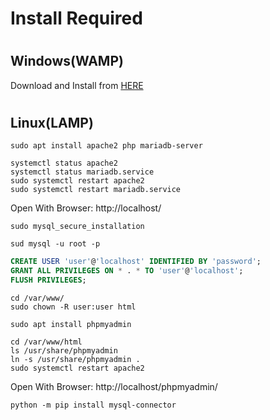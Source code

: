 # Install Required

#

## Windows(WAMP)

Download and Install from [HERE](https://www.apachefriends.org/download.html)

#

## Linux(LAMP)

```
sudo apt install apache2 php mariadb-server
```

```
systemctl status apache2
systemctl status mariadb.service
sudo systemctl restart apache2
sudo systemctl restart mariadb.service
```

Open With Browser: http://localhost/

```
sudo mysql_secure_installation
```

```
sud mysql -u root -p
```

```sql
CREATE USER 'user'@'localhost' IDENTIFIED BY 'password';
GRANT ALL PRIVILEGES ON * . * TO 'user'@'localhost';
FLUSH PRIVILEGES;
```

```
cd /var/www/
sudo chown -R user:user html
```

```
sudo apt install phpmyadmin
```

```
cd /var/www/html
ls /usr/share/phpmyadmin
ln -s /usr/share/phpmyadmin .
sudo systemctl restart apache2
```

Open With Browser: http://localhost/phpmyadmin/

```
python -m pip install mysql-connector
```
